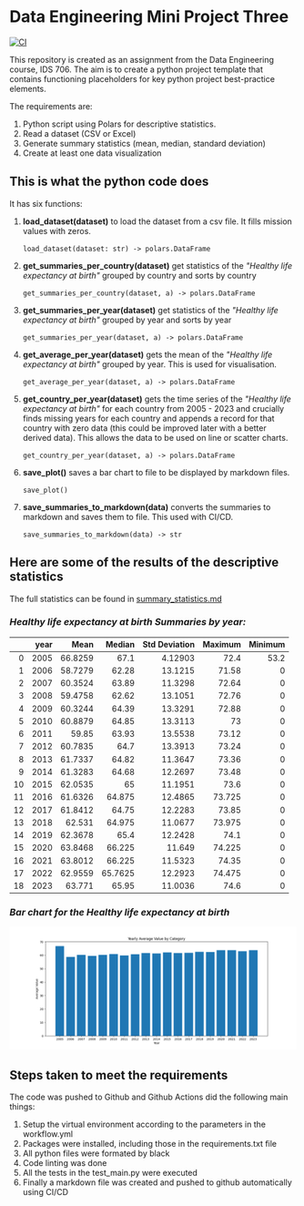 # Data Engineering Mini Project Three

[![CI](https://github.com/nogibjj/Leonard_Eshun_Mini_Project_One/actions/workflows/workflow.yml/badge.svg)](https://github.com/nogibjj/Leonard_Eshun_Mini_Project_One/actions/workflows/workflow.yml)


This repository is created as an assignment from the Data Engineering course, IDS 706. The aim is to create a python project template that contains functioning placeholders for key python project best-practice elements.

The requirements are:

1. Python script using Polars for descriptive statistics.
1. Read a dataset (CSV or Excel)
1. Generate summary statistics (mean, median, standard deviation)
1. Create at least one data visualization


## This is what the python code does
It has six functions:

1. **load_dataset(dataset)** to load the dataset from a csv file. It fills mission values with zeros.
	```
	load_dataset(dataset: str) -> polars.DataFrame
	```
1. **get_summaries_per_country(dataset)** get statistics of the _"Healthy life expectancy at birth"_ grouped by country and sorts by country
	```
	get_summaries_per_country(dataset, a) -> polars.DataFrame
	```
1. **get_summaries_per_year(dataset)** get statistics of the _"Healthy life expectancy at birth"_ grouped by year and sorts by year
	```
	get_summaries_per_year(dataset, a) -> polars.DataFrame
	```
1. **get_average_per_year(dataset)** gets the mean of the _"Healthy life expectancy at birth"_ grouped by year. This is used for visualisation.
	```
	get_average_per_year(dataset, a) -> polars.DataFrame
	```
1. **get_country_per_year(dataset)** gets the time series of the _"Healthy life expectancy at birth"_ for each country from 2005 - 2023 and crucially finds missing years for each country and appends a record for that country with zero data (this could be improved later with a better derived data). This allows the data to be used on line or scatter charts. 
	```
	get_country_per_year(dataset, a) -> polars.DataFrame
	```	
1. **save_plot()** saves a bar chart to file to be displayed by markdown files.
	```
	save_plot()
	```
1. **save_summaries_to_markdown(data)** converts the summaries to markdown and saves them to file. This used with CI/CD.
	```
	save_summaries_to_markdown(data) -> str
	```


## Here are some of the results of the descriptive statistics

The full statistics can be found in [summary_statistics.md](summary_statistics.md)

### _Healthy life expectancy at birth Summaries by year:_
|    |   year |    Mean |   Median |   Std Deviation |   Maximum |   Minimum |
|---:|-------:|--------:|---------:|----------------:|----------:|----------:|
|  0 |   2005 | 66.8259 |  67.1    |         4.12903 |    72.4   |      53.2 |
|  1 |   2006 | 58.7279 |  62.28   |        13.1215  |    71.58  |       0   |
|  2 |   2007 | 60.3524 |  63.89   |        11.3298  |    72.64  |       0   |
|  3 |   2008 | 59.4758 |  62.62   |        13.1051  |    72.76  |       0   |
|  4 |   2009 | 60.3244 |  64.39   |        13.3291  |    72.88  |       0   |
|  5 |   2010 | 60.8879 |  64.85   |        13.3113  |    73     |       0   |
|  6 |   2011 | 59.85   |  63.93   |        13.5538  |    73.12  |       0   |
|  7 |   2012 | 60.7835 |  64.7    |        13.3913  |    73.24  |       0   |
|  8 |   2013 | 61.7337 |  64.82   |        11.3647  |    73.36  |       0   |
|  9 |   2014 | 61.3283 |  64.68   |        12.2697  |    73.48  |       0   |
| 10 |   2015 | 62.0535 |  65      |        11.1951  |    73.6   |       0   |
| 11 |   2016 | 61.6326 |  64.875  |        12.4865  |    73.725 |       0   |
| 12 |   2017 | 61.8412 |  64.75   |        12.2283  |    73.85  |       0   |
| 13 |   2018 | 62.531  |  64.975  |        11.0677  |    73.975 |       0   |
| 14 |   2019 | 62.3678 |  65.4    |        12.2428  |    74.1   |       0   |
| 15 |   2020 | 63.8468 |  66.225  |        11.649   |    74.225 |       0   |
| 16 |   2021 | 63.8012 |  66.225  |        11.5323  |    74.35  |       0   |
| 17 |   2022 | 62.9559 |  65.7625 |        12.2923  |    74.475 |       0   |
| 18 |   2023 | 63.771  |  65.95   |        11.0036  |    74.6   |       0   |


### _Bar chart for the Healthy life expectancy at birth_

![Healthy life expectancy at birth bar chart](yearly_average.png)


## Steps taken to meet the requirements
The code was pushed to Github and Github Actions did the following main things:

1. Setup the virtual environment according to the parameters in the workflow.yml
1. Packages were installed, including those in the requirements.txt file
1. All python files were formated by black
1. Code linting was done
1. All the tests in the test_main.py were executed
1. Finally a markdown file was created and pushed to github automatically using CI/CD
